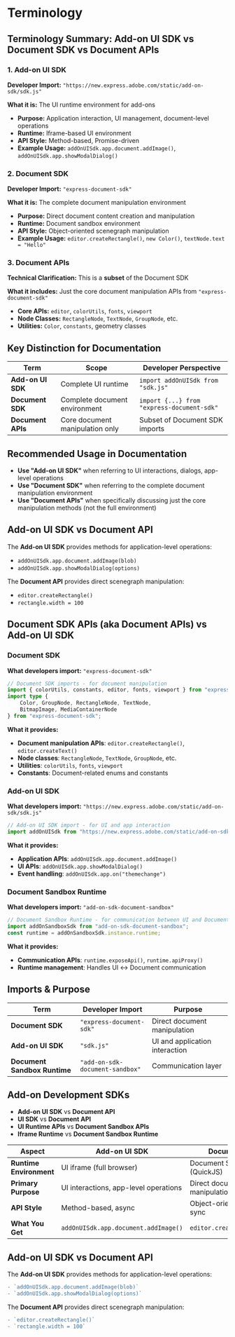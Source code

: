 # Terminology

## **Terminology Summary: Add-on UI SDK vs Document SDK vs Document APIs**

### **1. Add-on UI SDK**
**Developer Import:** `"https://new.express.adobe.com/static/add-on-sdk/sdk.js"`

**What it is:** The UI runtime environment for add-ons
- **Purpose:** Application interaction, UI management, document-level operations
- **Runtime:** Iframe-based UI environment
- **API Style:** Method-based, Promise-driven
- **Example Usage:** `addOnUISdk.app.document.addImage()`, `addOnUISdk.app.showModalDialog()`

### **2. Document SDK**
**Developer Import:** `"express-document-sdk"`

**What it is:** The complete document manipulation environment
- **Purpose:** Direct document content creation and manipulation
- **Runtime:** Document sandbox environment
- **API Style:** Object-oriented scenegraph manipulation
- **Example Usage:** `editor.createRectangle()`, `new Color()`, `textNode.text = "Hello"`

### **3. Document APIs**
**Technical Clarification:** This is a **subset** of the Document SDK

**What it includes:** Just the core document manipulation APIs from `"express-document-sdk"`
- **Core APIs:** `editor`, `colorUtils`, `fonts`, `viewport`
- **Node Classes:** `RectangleNode`, `TextNode`, `GroupNode`, etc.
- **Utilities:** `Color`, `constants`, geometry classes

## **Key Distinction for Documentation**

| Term | Scope | Developer Perspective |
|------|-------|---------------------|
| **Add-on UI SDK** | Complete UI runtime | `import addOnUISdk from "sdk.js"` |
| **Document SDK** | Complete document environment | `import {...} from "express-document-sdk"` |
| **Document APIs** | Core document manipulation only | Subset of Document SDK imports |

## **Recommended Usage in Documentation**

- **Use "Add-on UI SDK"** when referring to UI interactions, dialogs, app-level operations
- **Use "Document SDK"** when referring to the complete document manipulation environment
- **Use "Document APIs"** when specifically discussing just the core manipulation methods (not the full environment)

## Add-on UI SDK vs Document API

The **Add-on UI SDK** provides methods for application-level operations:
- `addOnUISdk.app.document.addImage(blob)`
- `addOnUISdk.app.showModalDialog(options)`

The **Document API** provides direct scenegraph manipulation:
- `editor.createRectangle()`
- `rectangle.width = 100`

## **Document SDK APIs (aka Document APIs) vs Add-on UI SDK**

### **Document SDK** 
**What developers import:** `"express-document-sdk"`

```typescript
// Document SDK imports - for document manipulation
import { colorUtils, constants, editor, fonts, viewport } from "express-document-sdk";
import type { 
    Color, GroupNode, RectangleNode, TextNode, 
    BitmapImage, MediaContainerNode 
} from "express-document-sdk";
```

**What it provides:**

- **Document manipulation APIs**: `editor.createRectangle()`, `editor.createText()`
- **Node classes**: `RectangleNode`, `TextNode`, `GroupNode`, etc.
- **Utilities**: `colorUtils`, `fonts`, `viewport`
- **Constants**: Document-related enums and constants

### **Add-on UI SDK**

**What developers import:** `"https://new.express.adobe.com/static/add-on-sdk/sdk.js"`

```typescript
// Add-on UI SDK import - for UI and app interaction
import addOnUISdk from "https://new.express.adobe.com/static/add-on-sdk/sdk.js";
```

**What it provides:**

- **Application APIs**: `addOnUISdk.app.document.addImage()`
- **UI APIs**: `addOnUISdk.app.showModalDialog()`
- **Event handling**: `addOnUISdk.app.on("themechange")`

### **Document Sandbox Runtime**
**What developers import:** `"add-on-sdk-document-sandbox"`

```typescript
// Document Sandbox Runtime - for communication between UI and Document
import addOnSandboxSdk from "add-on-sdk-document-sandbox";
const runtime = addOnSandboxSdk.instance.runtime;
```

**What it provides:**

- **Communication APIs**: `runtime.exposeApi()`, `runtime.apiProxy()`
- **Runtime management**: Handles UI ↔ Document communication

## Imports & Purpose

| Term | Developer Import | Purpose |
|------|------------------|---------|
| **Document SDK** | `"express-document-sdk"` | Direct document manipulation |
| **Add-on UI SDK** | `"sdk.js"` | UI and application interaction |
| **Document Sandbox Runtime** | `"add-on-sdk-document-sandbox"` | Communication layer |









## Add-on Development SDKs

- **Add-on UI SDK** vs **Document API**
- **UI SDK** vs **Document API**
- **UI Runtime APIs** vs **Document Sandbox APIs**
- **Iframe Runtime** vs **Document Sandbox Runtime**

| Aspect | **Add-on UI SDK** | **Document API** |
|--------|-------------------|------------------|
| **Runtime Environment** | UI iframe (full browser) | Document Sandbox (QuickJS) |
| **Primary Purpose** | UI interactions, app-level operations | Direct document manipulation |
| **API Style** | Method-based, async | Object-oriented, mostly sync |
| **What You Get** | `addOnUISdk.app.document.addImage()` | `editor.createRectangle()` |

## Add-on UI SDK vs Document API

The **Add-on UI SDK** provides methods for application-level operations:

```js
- `addOnUISdk.app.document.addImage(blob)`
- `addOnUISdk.app.showModalDialog(options)`
```

The **Document API** provides direct scenegraph manipulation:

```js
- `editor.createRectangle()`
- `rectangle.width = 100`
```
